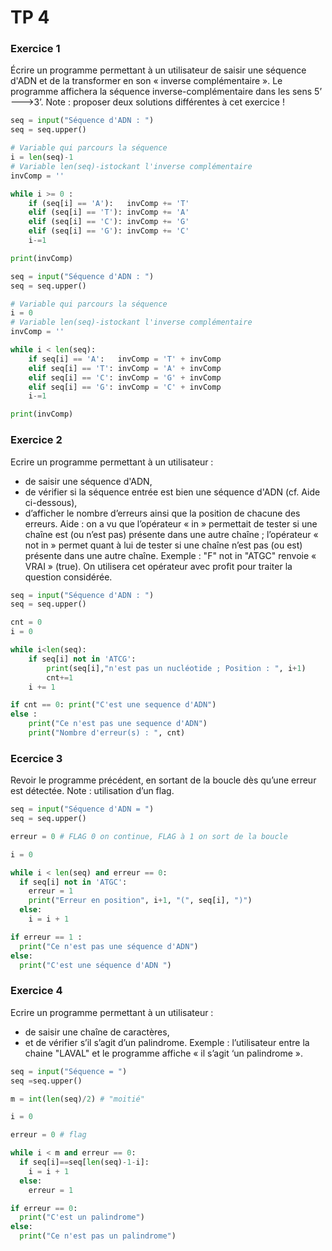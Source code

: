 # TP 4

### Exercice 1

Écrire un programme permettant à un utilisateur de saisir une séquence d'ADN et de la transformer en son « inverse complémentaire ». Le programme affichera la séquence inverse-complémentaire dans les sens 5’ --->3’.
Note : proposer deux solutions différentes à cet exercice !

```python
seq = input("Séquence d'ADN : ")
seq = seq.upper()

# Variable qui parcours la séquence
i = len(seq)-1
# Variable len(seq)-istockant l'inverse complémentaire
invComp = ''

while i >= 0 :
    if (seq[i] == 'A'):   invComp += 'T'
    elif (seq[i] == 'T'): invComp += 'A'
    elif (seq[i] == 'C'): invComp += 'G'
    elif (seq[i] == 'G'): invComp += 'C'
    i-=1

print(invComp)
```

```python
seq = input("Séquence d'ADN : ")
seq = seq.upper()

# Variable qui parcours la séquence
i = 0
# Variable len(seq)-istockant l'inverse complémentaire
invComp = ''

while i < len(seq):
    if seq[i] == 'A':   invComp = 'T' + invComp
    elif seq[i] == 'T': invComp = 'A' + invComp
    elif seq[i] == 'C': invComp = 'G' + invComp
    elif seq[i] == 'G': invComp = 'C' + invComp
    i-=1

print(invComp)
```

### Exercice 2

Ecrire un programme permettant à un utilisateur :
- de saisir une séquence d'ADN,
- de vérifier si la séquence entrée est bien une séquence d'ADN (cf. Aide ci-dessous),
- d’afficher le nombre d’erreurs ainsi que la position de chacune des erreurs.
Aide : on a vu que l’opérateur « in » permettait de tester si une chaîne est (ou n’est pas) présente dans une autre chaîne ; l’opérateur « not in » permet quant à lui de tester si une chaîne n’est pas (ou est) présente dans une autre chaîne.
Exemple : "F" not in "ATGC" renvoie « VRAI » (true). On utilisera cet opérateur avec profit pour traiter la question considérée.

```python
seq = input("Séquence d'ADN : ")
seq = seq.upper()

cnt = 0
i = 0

while i<len(seq):
    if seq[i] not in 'ATCG':
        print(seq[i],"n'est pas un nucléotide ; Position : ", i+1)
        cnt+=1
    i += 1

if cnt == 0: print("C'est une sequence d'ADN")
else :
    print("Ce n'est pas une sequence d'ADN")
    print("Nombre d'erreur(s) : ", cnt)
```

### Ecercice 3

Revoir le programme précédent, en sortant de la boucle dès qu’une erreur est détectée.
Note : utilisation d’un flag.

```python
seq = input("Séquence d'ADN = ")
seq = seq.upper()

erreur = 0 # FLAG 0 on continue, FLAG à 1 on sort de la boucle

i = 0

while i < len(seq) and erreur == 0:
  if seq[i] not in 'ATGC':
    erreur = 1
    print("Erreur en position", i+1, "(", seq[i], ")")
  else:
    i = i + 1

if erreur == 1 :
  print("Ce n'est pas une séquence d'ADN")
else:
  print("C'est une séquence d'ADN ")
```

### Exercice 4

Ecrire un programme permettant à un utilisateur :
- de saisir une chaîne de caractères,
- et de vérifier s’il s’agit d’un palindrome.
Exemple : l’utilisateur entre la chaine "LAVAL" et le programme affiche « il s’agit ‘un palindrome ».

```python
seq = input("Séquence = ")
seq =seq.upper()

m = int(len(seq)/2) # "moitié"

i = 0

erreur = 0 # flag

while i < m and erreur == 0:
  if seq[i]==seq[len(seq)-1-i]:
    i = i + 1
  else:
    erreur = 1

if erreur == 0:
  print("C'est un palindrome")
else:
  print("Ce n'est pas un palindrome")
```